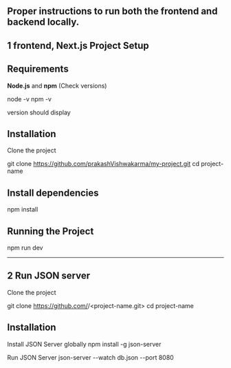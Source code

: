 ## Proper instructions to run both the frontend and backend locally.
## 1 frontend, Next.js Project Setup
## Requirements
**Node.js** and **npm** (Check versions)

  node -v 
  npm -v

version should display

## Installation
Clone the project

git clone https://github.com/prakashVishwakarma/my-project.git
cd project-name

## Install dependencies
npm install

## Running the Project
npm run dev

_______________________________________________________________

## 2 Run JSON server
Clone the project

git clone https://github.com/<your-repository>/<project-name.git>
cd project-name

## Installation
Install JSON Server globally
npm install -g json-server

Run JSON Server
json-server --watch db.json --port 8080
